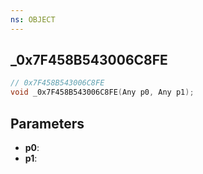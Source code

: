 ```yaml
---
ns: OBJECT
---
```

## _0x7F458B543006C8FE

```c
// 0x7F458B543006C8FE
void _0x7F458B543006C8FE(Any p0, Any p1);
```

## Parameters
* **p0**:
* **p1**:
